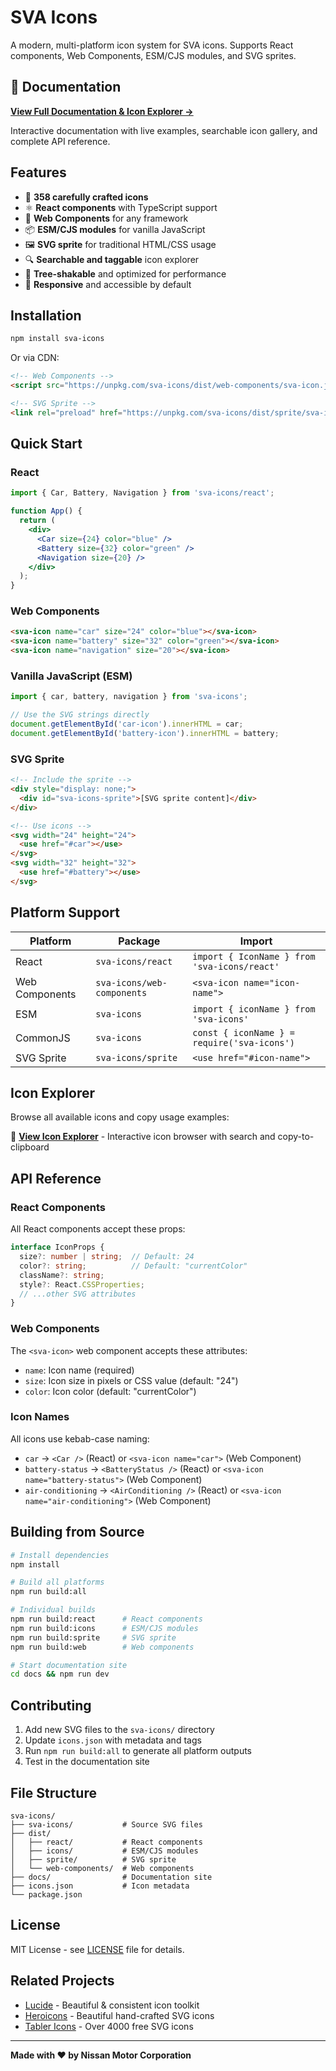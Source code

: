 # SVA Icons

A modern, multi-platform icon system for SVA icons. Supports React components, Web Components, ESM/CJS modules, and SVG sprites.

## 📖 Documentation

**[View Full Documentation & Icon Explorer →](https://sva-icons.vercel.app)**

Interactive documentation with live examples, searchable icon gallery, and complete API reference.

## Features

- 🎨 **358 carefully crafted icons**
- ⚛️ **React components** with TypeScript support
- 🔧 **Web Components** for any framework
- 📦 **ESM/CJS modules** for vanilla JavaScript
- 🖼️ **SVG sprite** for traditional HTML/CSS usage
- 🔍 **Searchable and taggable** icon explorer
- 🎯 **Tree-shakable** and optimized for performance
- 📱 **Responsive** and accessible by default

## Installation

```bash
npm install sva-icons
```

Or via CDN:

```html
<!-- Web Components -->
<script src="https://unpkg.com/sva-icons/dist/web-components/sva-icon.js"></script>

<!-- SVG Sprite -->
<link rel="preload" href="https://unpkg.com/sva-icons/dist/sprite/sva-icons-sprite.svg" as="image">
```

## Quick Start

### React

```jsx
import { Car, Battery, Navigation } from 'sva-icons/react';

function App() {
  return (
    <div>
      <Car size={24} color="blue" />
      <Battery size={32} color="green" />
      <Navigation size={20} />
    </div>
  );
}
```

### Web Components

```html
<sva-icon name="car" size="24" color="blue"></sva-icon>
<sva-icon name="battery" size="32" color="green"></sva-icon>
<sva-icon name="navigation" size="20"></sva-icon>
```

### Vanilla JavaScript (ESM)

```javascript
import { car, battery, navigation } from 'sva-icons';

// Use the SVG strings directly
document.getElementById('car-icon').innerHTML = car;
document.getElementById('battery-icon').innerHTML = battery;
```

### SVG Sprite

```html
<!-- Include the sprite -->
<div style="display: none;">
  <div id="sva-icons-sprite">[SVG sprite content]</div>
</div>

<!-- Use icons -->
<svg width="24" height="24">
  <use href="#car"></use>
</svg>
<svg width="32" height="32">
  <use href="#battery"></use>
</svg>
```

## Platform Support

| Platform | Package | Import |
|----------|---------|--------|
| React | `sva-icons/react` | `import { IconName } from 'sva-icons/react'` |
| Web Components | `sva-icons/web-components` | `<sva-icon name="icon-name">` |
| ESM | `sva-icons` | `import { iconName } from 'sva-icons'` |
| CommonJS | `sva-icons` | `const { iconName } = require('sva-icons')` |
| SVG Sprite | `sva-icons/sprite` | `<use href="#icon-name">` |

## Icon Explorer

Browse all available icons and copy usage examples:

👀 **[View Icon Explorer](./docs/)** - Interactive icon browser with search and copy-to-clipboard

## API Reference

### React Components

All React components accept these props:

```typescript
interface IconProps {
  size?: number | string;  // Default: 24
  color?: string;          // Default: "currentColor"
  className?: string;
  style?: React.CSSProperties;
  // ...other SVG attributes
}
```

### Web Components

The `<sva-icon>` web component accepts these attributes:

- `name`: Icon name (required)
- `size`: Icon size in pixels or CSS value (default: "24")
- `color`: Icon color (default: "currentColor")

### Icon Names

All icons use kebab-case naming:
- `car` → `<Car />` (React) or `<sva-icon name="car">` (Web Component)
- `battery-status` → `<BatteryStatus />` (React) or `<sva-icon name="battery-status">` (Web Component)
- `air-conditioning` → `<AirConditioning />` (React) or `<sva-icon name="air-conditioning">` (Web Component)

## Building from Source

```bash
# Install dependencies
npm install

# Build all platforms
npm run build:all

# Individual builds
npm run build:react      # React components
npm run build:icons      # ESM/CJS modules  
npm run build:sprite     # SVG sprite
npm run build:web        # Web components

# Start documentation site
cd docs && npm run dev
```

## Contributing

1. Add new SVG files to the `sva-icons/` directory
2. Update `icons.json` with metadata and tags
3. Run `npm run build:all` to generate all platform outputs
4. Test in the documentation site

## File Structure

```
sva-icons/
├── sva-icons/           # Source SVG files
├── dist/
│   ├── react/           # React components
│   ├── icons/           # ESM/CJS modules
│   ├── sprite/          # SVG sprite
│   └── web-components/  # Web components
├── docs/                # Documentation site
├── icons.json           # Icon metadata
└── package.json
```

## License

MIT License - see [LICENSE](LICENSE) file for details.

## Related Projects

- [Lucide](https://lucide.dev/) - Beautiful & consistent icon toolkit
- [Heroicons](https://heroicons.com/) - Beautiful hand-crafted SVG icons
- [Tabler Icons](https://tabler-icons.io/) - Over 4000 free SVG icons

---

**Made with ❤️ by Nissan Motor Corporation**
